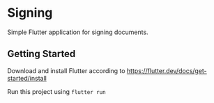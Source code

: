 # Signing

Simple Flutter application for signing documents.

## Getting Started

Download and install Flutter according to <a href="https://flutter.dev/docs/get-started/install">https://flutter.dev/docs/get-started/install</a>

Run this project using `flutter run`
